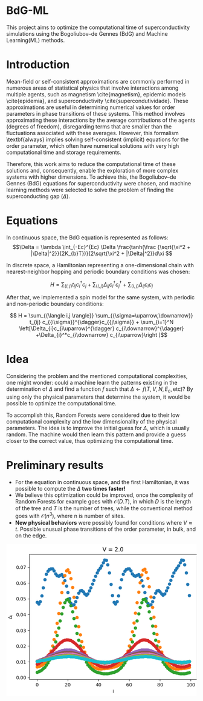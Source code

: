# BdG-ML
This project aims to optimize the computational time of superconductivity simulations using the Bogoliubov–de Gennes (BdG) and Machine Learning(ML) methods.





# Introduction
Mean-field or self-consistent approximations are commonly performed in numerous areas of statistical physics that involve interactions among multiple agents, such as magnetism \cite{magnetism}, epidemic models \cite{epidemia}, and superconductivity \cite{supercondutividade}. These approximations are useful in determining numerical values for order parameters in phase transitions of these systems. This method involves approximating these interactions by the average contributions of the agents (degrees of freedom), disregarding terms that are smaller than the fluctuations associated with these averages. However, this formalism \textbf{always} implies solving self-consistent (implicit) equations for the order parameter, which often have numerical solutions with very high computational time and storage requirements.

Therefore, this work aims to reduce the computational time of these solutions and, consequently, enable the exploration of more complex systems with higher dimensions. To achieve this, the Bogoliubov–de Gennes (BdG) equations for superconductivity were chosen, and machine learning methods were selected to solve the problem of finding the superconducting gap ($\Delta$).


# Equations

In continuous space, the BdG equation is represented as follows:
$$\Delta = \lambda \int_{-Ec}^{Ec} \Delta \frac{tanh(\frac {\sqrt{\xi^2 + |\Delta|^2}}{2K_{b}T})}{2\sqrt{\xi^2 + |\Delta|^2}}d\xi $$

In discrete space, a Hamiltonian representing a one-dimensional chain with nearest-neighbor hopping and periodic boundary conditions was chosen:

$$ H = \sum_{{\langle i,j \rangle}} t_{ij} c_{i}^{\dagger} c_{j} + \sum_{{\langle i,j \rangle}} \Delta_{ij}c_{i}^{\dagger} c_{j}^{\dagger} + \sum_{{\langle i,j \rangle}} \Delta_{ij} c_{i} c_{j}$$

After that, we implemented a spin model for the same system, with periodic and non-periodic boundary conditions:

$$ H = \sum_{{\langle i,j \rangle}} \sum_{{\sigma=\uparrow,\downarrow}}  t_{ij} c_{{i\sigma}}^{\dagger}c_{{j\sigma}} + \sum_{i=1}^N \left[\Delta_{i}c_{i\uparrow}^{\dagger} c_{i\downarrow}^{\dagger} +\Delta_{i}^*c_{i\downarrow} c_{i\uparrow}\right ]$$


# Idea 

Considering the problem and the mentioned computational complexities, one might wonder: could a machine learn the patterns existing in the determination of $\Delta$ and find a function $f$ such that $\Delta \gets f(T, V, N, E_{c}, \text{etc})$? By using only the physical parameters that determine the system, it would be possible to optimize the computational time.

To accomplish this, Random Forests were considered due to their low computational complexity and the low dimensionality of the physical parameters. The idea is to improve the initial guess for $\Delta$, which is usually random. The machine would then learn this pattern and provide a guess closer to the correct value, thus optimizing the computational time.


# Preliminary results
* For the equation in continuous space, and the first Hamiltonian, it was possible to compute the $\Delta$ **two times faster!**
* We believe this optimization could be improved, once the complexity of Random Forests for example goes with $\mathcal{O}(D.T)$, in which $D$ is the length of the tree and $T$ is the number of trees, while the conventional method goes with  $\mathcal{O}(n^3)$, where n is number of sites.
* **New physical behaviors** were possibly found for conditions where $V \approx t$. Possible unusual phase transitions of the order parameter, in bulk, and on the edge.

<p align="center">
  <img src="https://github.com/giovanni-br/BdG-ML/blob/main/scatter_gap.gif" alt="animated" />
</p>

